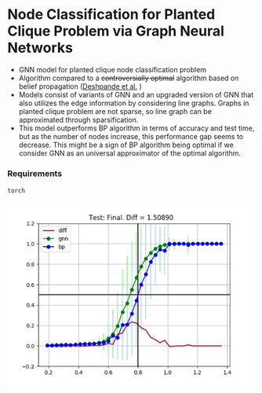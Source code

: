 # Node Classification for Planted Clique Problem via Graph Neural Networks

* GNN model for planted clique node classification problem
* Algorithm compared to a ~~controversially optimal~~ algorithm based on belief propagation ([Deshpande et al.](https://web.stanford.edu/~montanar/RESEARCH/FILEPAP/clique.pdf) )
* Models consist of variants of GNN and an upgraded version of GNN that also utilizes the edge information by considering line graphs. Graphs in planted clique problem are not sparse, so line graph can be approximated through sparsification.
* This model outperforms BP algorithm in terms of accuracy and test time, but as the number of nodes increase, this performance gap seems to decrease. This might be a sign of BP algorithm being optimal if we consider GNN as an universal approximator of the optimal algorithm.

### Requirements
```
torch
```

![dd](https://github.com/dykim1222/GNN_plantedclique/blob/master/data/test_overlap_final.png)
